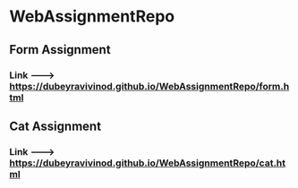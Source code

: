 ﻿# WebAssignmentRepo
 ## Form Assignment
 ### Link ---> https://dubeyravivinod.github.io/WebAssignmentRepo/form.html

 ## Cat Assignment
 ### Link ---> https://dubeyravivinod.github.io/WebAssignmentRepo/cat.html
